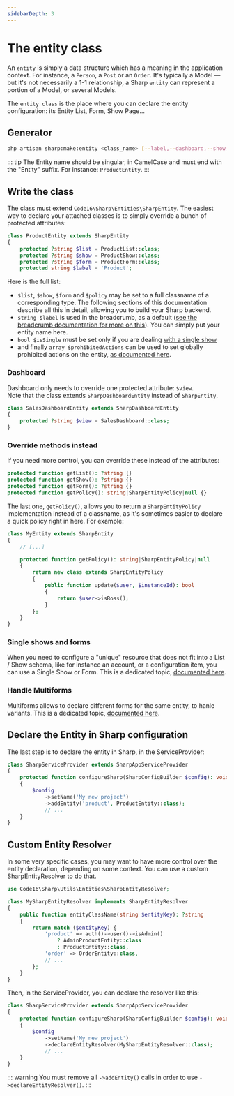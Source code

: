 ```yaml
---
sidebarDepth: 3
---
```


# The entity class

An `entity` is simply a data structure which has a meaning in the application context. For instance, a `Person`, a `Post` or an `Order`. It's typically a Model — but it's not necessarily a 1-1 relationship, a Sharp `entity` can represent a portion of a Model, or several Models.

The `entity class` is the place where you can declare the entity configuration: its Entity List, Form, Show Page...

## Generator

```bash
php artisan sharp:make:entity <class_name> [--label,--dashboard,--show,--form,--policy,--single]
```

::: tip
The Entity name should be singular, in CamelCase and must end with the "Entity" suffix. For instance: `ProductEntity`.
:::

## Write the class

The class must extend `Code16\Sharp\Entities\SharpEntity`. The easiest way to declare your attached classes is to simply override a bunch of protected attributes: 

```php
class ProductEntity extends SharpEntity
{
    protected ?string $list = ProductList::class;
    protected ?string $show = ProductShow::class;
    protected ?string $form = ProductForm::class;
    protected string $label = 'Product';
```

Here is the full list:
- `$list`, `$show`, `$form` and `$policy` may be set to a full classname of a corresponding type. The following sections of this documentation describe all this in detail, allowing you to build your Sharp backend.
- `string $label` is used in the breadcrumb, as a default ([see the breadcrumb documentation for more on this](sharp-breadcrumb.md)). You can simply put your entity name here.
- `bool $isSingle` must be set only if you are dealing [with a single show](single-show.md)
- and finally `array $prohibitedActions` can be used to set globally prohibited actions on the entity, [as documented here](entity-authorizations.md).

### Dashboard

Dashboard only needs to override one protected attribute: `$view`.  
Note that the class extends `SharpDashboardEntity` instead of `SharpEntity`.

```php
class SalesDashboardEntity extends SharpDashboardEntity
{
    protected ?string $view = SalesDashboard::class;
}
```

### Override methods instead

If you need more control, you can override these instead of the attributes:

```php
protected function getList(): ?string {}
protected function getShow(): ?string {}
protected function getForm(): ?string {}
protected function getPolicy(): string|SharpEntityPolicy|null {}
```

The last one, `getPolicy()`, allows you to return a `SharpEntityPolicy` implementation instead of a classname, as it's sometimes easier to declare a quick policy right in here. For example:

```php
class MyEntity extends SharpEntity
{
    // [...]

    protected function getPolicy(): string|SharpEntityPolicy|null
    {
        return new class extends SharpEntityPolicy
        {
            public function update($user, $instanceId): bool
            {
                return $user->isBoss();
            }
        };
    }
}
```

### Single shows and forms

When you need to configure a "unique" resource that does not fit into a List / Show schema, like for instance an account, or a configuration item, you can use a Single Show or Form. This is a dedicated topic, [documented here](single-show.md).

### Handle Multiforms

Multiforms allows to declare different forms for the same entity, to hanle variants. This is a dedicated topic, [documented here](multiforms.md).

## Declare the Entity in Sharp configuration

The last step is to declare the entity in Sharp, in the ServiceProvider:

```php
class SharpServiceProvider extends SharpAppServiceProvider
{
    protected function configureSharp(SharpConfigBuilder $config): void
    {
        $config
            ->setName('My new project')
            ->addEntity('product', ProductEntity::class);
            // ...
    }
}
```

## Custom Entity Resolver

In some very specific cases, you may want to have more control over the entity declaration, depending on some context. You can use a custom SharpEntityResolver to do that.

```php
use Code16\Sharp\Utils\Entities\SharpEntityResolver;

class MySharpEntityResolver implements SharpEntityResolver
{
    public function entityClassName(string $entityKey): ?string
    {
        return match ($entityKey) {
            'product' => auth()->user()->isAdmin() 
                ? AdminProductEntity::class
                : ProductEntity::class,
            'order' => OrderEntity::class,
            // ...
        };
    }
}
```

Then, in the ServiceProvider, you can declare the resolver like this:

```php
class SharpServiceProvider extends SharpAppServiceProvider
{
    protected function configureSharp(SharpConfigBuilder $config): void
    {
        $config
            ->setName('My new project')
            ->declareEntityResolver(MySharpEntityResolver::class);
            // ...
    }
}
```

::: warning
You must remove all `->addEntity()` calls in order to use `->declareEntityResolver()`.
:::